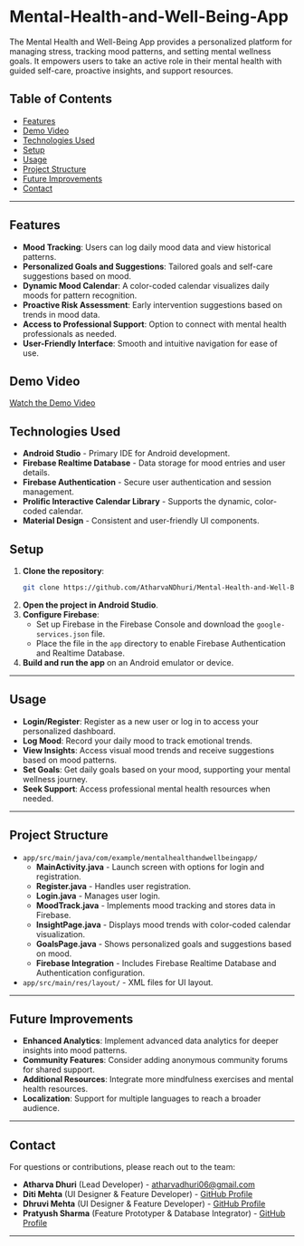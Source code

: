 # Mental-Health-and-Well-Being-App

The Mental Health and Well-Being App provides a personalized platform for managing stress, tracking mood patterns, and setting mental wellness goals. It empowers users to take an active role in their mental health with guided self-care, proactive insights, and support resources.

## Table of Contents
- [Features](#features)
- [Demo Video](#demo-video)
- [Technologies Used](#technologies-used)
- [Setup](#setup)
- [Usage](#usage)
- [Project Structure](#project-structure)
- [Future Improvements](#future-improvements)
- [Contact](#contact)

---

## Features

- **Mood Tracking**: Users can log daily mood data and view historical patterns.
- **Personalized Goals and Suggestions**: Tailored goals and self-care suggestions based on mood.
- **Dynamic Mood Calendar**: A color-coded calendar visualizes daily moods for pattern recognition.
- **Proactive Risk Assessment**: Early intervention suggestions based on trends in mood data.
- **Access to Professional Support**: Option to connect with mental health professionals as needed.
- **User-Friendly Interface**: Smooth and intuitive navigation for ease of use.

## Demo Video

[Watch the Demo Video](https://github.com/AtharvaNDhuri/Mental-Health-and-Well-Being-App/blob/main/Demo.mp4)

## Technologies Used

- **Android Studio** - Primary IDE for Android development.
- **Firebase Realtime Database** - Data storage for mood entries and user details.
- **Firebase Authentication** - Secure user authentication and session management.
- **Prolific Interactive Calendar Library** - Supports the dynamic, color-coded calendar.
- **Material Design** - Consistent and user-friendly UI components.

## Setup

1. **Clone the repository**:
   ```bash
   git clone https://github.com/AtharvaNDhuri/Mental-Health-and-Well-Being-App.git
   
2. **Open the project in Android Studio**.
3. **Configure Firebase**:
   - Set up Firebase in the Firebase Console and download the `google-services.json` file.
   - Place the file in the `app` directory to enable Firebase Authentication and Realtime Database.
4. **Build and run the app** on an Android emulator or device.

---

## Usage

- **Login/Register**: Register as a new user or log in to access your personalized dashboard.
- **Log Mood**: Record your daily mood to track emotional trends.
- **View Insights**: Access visual mood trends and receive suggestions based on mood patterns.
- **Set Goals**: Get daily goals based on your mood, supporting your mental wellness journey.
- **Seek Support**: Access professional mental health resources when needed.

---

## Project Structure

- `app/src/main/java/com/example/mentalhealthandwellbeingapp/`
  - **MainActivity.java** - Launch screen with options for login and registration.
  - **Register.java** - Handles user registration.
  - **Login.java** - Manages user login.
  - **MoodTrack.java** - Implements mood tracking and stores data in Firebase.
  - **InsightPage.java** - Displays mood trends with color-coded calendar visualization.
  - **GoalsPage.java** - Shows personalized goals and suggestions based on mood.
  - **Firebase Integration** - Includes Firebase Realtime Database and Authentication configuration.
- `app/src/main/res/layout/` - XML files for UI layout.

---

## Future Improvements

- **Enhanced Analytics**: Implement advanced data analytics for deeper insights into mood patterns.
- **Community Features**: Consider adding anonymous community forums for shared support.
- **Additional Resources**: Integrate more mindfulness exercises and mental health resources.
- **Localization**: Support for multiple languages to reach a broader audience.

---

## Contact

For questions or contributions, please reach out to the team:

- **Atharva Dhuri** (Lead Developer) - [atharvadhuri06@gmail.com](mailto:atharvadhuri06@gmail.com)
- **Diti Mehta** (UI Designer & Feature Developer) - [GitHub Profile](https://github.com/Diti21)
- **Dhruvi Mehta** (UI Designer & Feature Developer) - [GitHub Profile](https://github.com/dhruvimehta17)
- **Pratyush Sharma** (Feature Prototyper & Database Integrator) - [GitHub Profile](https://github.com/Pratyush0302)

---
